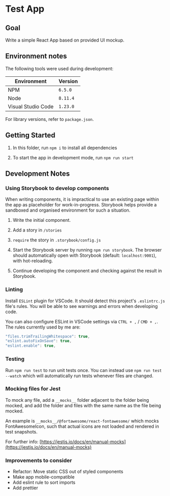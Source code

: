 # Test App

## Goal

Write a simple React App based on provided UI mockup.

## Environment notes

The following tools were used during development:

| Environment        | Version  |
| ------------------ | -------- |
| NPM                | `6.5.0`  |
| Node               | `8.11.4` |
| Visual Studio Code | `1.23.0` |

For library versions, refer to `package.json`.

## Getting Started

1. In this folder, run `npm i` to install all dependencies

2. To start the app in development mode, run `npm run start`

## Development Notes

### Using Storybook to develop components

When writing components, it is impractical to use an existing page within the app as placeholder for work-in-progress. Storybook helps provide a sandboxed and organised environment for such a situation.

1. Write the initial component.

2. Add a story in `/stories`

3. `require` the story in `.storybook/config.js`

4. Start the Storybook server by running `npm run storybook`. The browser should automatically open with Storybook (default: `localhost:9001`), with hot-reloading.

5. Continue developing the component and checking against the result in Storybook.

### Linting

Install `ESLint` plugin for VSCode. It should detect this project's `.eslintrc.js` file's rules. You will be able to see warnings and errors when developing code.

You can also configure ESLint in VSCode settings via `CTRL + ,` / `CMD + ,`. The rules currently used by me are:

```js
"files.trimTrailingWhitespace": true,
"eslint.autoFixOnSave": true,
"eslint.enable": true,
```

### Testing

Run `npm run test` to run unit tests once. You can instead use `npm run test --watch` which will automatically run tests whenever files are changed.

### Mocking files for Jest

To mock any file, add a `__mocks__` folder adjacent to the folder being mocked, and add the folder and files with the same name as the file being mocked.

An example is `__mocks__/@fortawesome/react-fontawesome/` which mocks FontAwesomeIcon, such that actual icons are not loaded and rendered in test snapshots.

For further info: [https://jestjs.io/docs/en/manual-mocks](https://jestjs.io/docs/en/manual-mocks)

### Improvements to consider

- Refactor: Move static CSS out of styled components
- Make app mobile-compatible
- Add eslint rule to sort imports
- Add prettier
